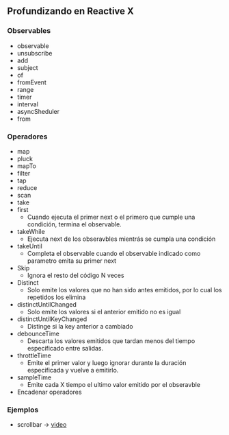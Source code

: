 ## Profundizando en Reactive X

### Observables
* observable
* unsubscribe
* add
* subject
* of
* fromEvent
* range
* timer
* interval
* asyncSheduler
* from

### Operadores
* map
* pluck
* mapTo
* filter
* tap
* reduce
* scan
* take
* first
    - Cuando ejecuta el primer next o el primero que cumple una condición, termina el observable.
* takeWhile
    - Ejecuta next de los obseravbles mientrás se cumpla una condición
* takeUntil
    - Completa el observable cuando el observable indicado como parametro emita su primer next
* Skip
    - Ignora el resto del código N veces
* Distinct
    - Solo emite los valores que no han sido antes emitidos, por lo cual los repetidos los elimina
* distinctUntilChanged
    - Solo emite los valores si el anterior emitido no es igual
* distinctUntilKeyChanged
    - Distinge si la key anterior a cambiado
* debounceTime
    - Descarta los valores emitidos que tardan menos del tiempo especificado entre salidas.
* throttleTime
    - Emite el primer valor y luego ignorar durante la duración especificada y vuelve a emitirlo.
* sampleTime
    - Emite cada X tiempo el ultimo valor emitido por el obseravble
* Encadenar operadores

### Ejemplos
* scrollbar -> [video](https://twitter.com/davililloperez/status/1206260294647001088)
